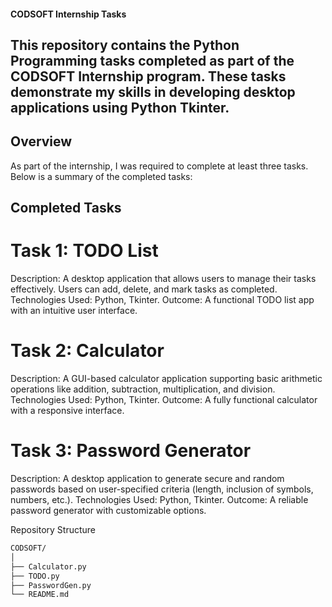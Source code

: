 #### CODSOFT Internship Tasks
## This repository contains the Python Programming tasks completed as part of the CODSOFT Internship program. These tasks demonstrate my skills in developing desktop applications using Python Tkinter.

## Overview
As part of the internship, I was required to complete at least three tasks. Below is a summary of the completed tasks:

## Completed Tasks

# Task 1: TODO List

Description: A desktop application that allows users to manage their tasks effectively. Users can add, delete, and mark tasks as completed.
Technologies Used: Python, Tkinter.
Outcome: A functional TODO list app with an intuitive user interface.

# Task 2: Calculator

Description: A GUI-based calculator application supporting basic arithmetic operations like addition, subtraction, multiplication, and division.
Technologies Used: Python, Tkinter.
Outcome: A fully functional calculator with a responsive interface.

# Task 3: Password Generator

Description: A desktop application to generate secure and random passwords based on user-specified criteria (length, inclusion of symbols, numbers, etc.).
Technologies Used: Python, Tkinter.
Outcome: A reliable password generator with customizable options.

Repository Structure

```bash
CODSOFT/
│
├── Calculator.py
├── TODO.py
├── PasswordGen.py
└── README.md
